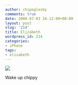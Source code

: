 ```yaml
---
author: chipoglesby
comments: true
date: 2008-07-03 16:12:00+00:00
layout: post
slug: '214'
title: Elizabeth
wordpress_id: 214
categories:
- iPhone
tags:
- elizabeth
---
```


[![](http://bp3.blogger.com/_GlcbreYSTwI/SGz6aOoJ0KI/AAAAAAAAAVE/jVFfkZJDd2g/s320/0701080932a-744412.jpg)](http://bp3.blogger.com/_GlcbreYSTwI/SGz6aOoJ0KI/AAAAAAAAAVE/jVFfkZJDd2g/s1600-h/0701080932a-744412.jpg)

Wake up chippy
